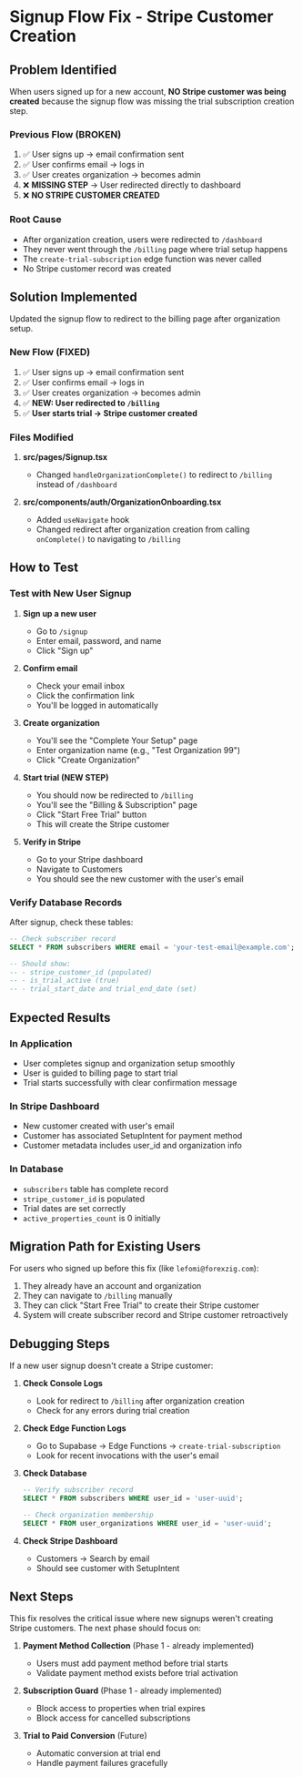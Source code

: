 # Signup Flow Fix - Stripe Customer Creation

## Problem Identified

When users signed up for a new account, **NO Stripe customer was being created** because the signup flow was missing the trial subscription creation step.

### Previous Flow (BROKEN)
1. ✅ User signs up → email confirmation sent
2. ✅ User confirms email → logs in
3. ✅ User creates organization → becomes admin
4. ❌ **MISSING STEP** → User redirected directly to dashboard
5. ❌ **NO STRIPE CUSTOMER CREATED**

### Root Cause
- After organization creation, users were redirected to `/dashboard`
- They never went through the `/billing` page where trial setup happens
- The `create-trial-subscription` edge function was never called
- No Stripe customer record was created

## Solution Implemented

Updated the signup flow to redirect to the billing page after organization setup.

### New Flow (FIXED)
1. ✅ User signs up → email confirmation sent
2. ✅ User confirms email → logs in
3. ✅ User creates organization → becomes admin
4. ✅ **NEW: User redirected to `/billing`**
5. ✅ **User starts trial → Stripe customer created**

### Files Modified

1. **src/pages/Signup.tsx**
   - Changed `handleOrganizationComplete()` to redirect to `/billing` instead of `/dashboard`

2. **src/components/auth/OrganizationOnboarding.tsx**
   - Added `useNavigate` hook
   - Changed redirect after organization creation from calling `onComplete()` to navigating to `/billing`

## How to Test

### Test with New User Signup

1. **Sign up a new user**
   - Go to `/signup`
   - Enter email, password, and name
   - Click "Sign up"

2. **Confirm email**
   - Check your email inbox
   - Click the confirmation link
   - You'll be logged in automatically

3. **Create organization**
   - You'll see the "Complete Your Setup" page
   - Enter organization name (e.g., "Test Organization 99")
   - Click "Create Organization"

4. **Start trial (NEW STEP)**
   - You should now be redirected to `/billing`
   - You'll see the "Billing & Subscription" page
   - Click "Start Free Trial" button
   - This will create the Stripe customer

5. **Verify in Stripe**
   - Go to your Stripe dashboard
   - Navigate to Customers
   - You should see the new customer with the user's email

### Verify Database Records

After signup, check these tables:

```sql
-- Check subscriber record
SELECT * FROM subscribers WHERE email = 'your-test-email@example.com';

-- Should show:
-- - stripe_customer_id (populated)
-- - is_trial_active (true)
-- - trial_start_date and trial_end_date (set)
```

## Expected Results

### In Application
- User completes signup and organization setup smoothly
- User is guided to billing page to start trial
- Trial starts successfully with clear confirmation message

### In Stripe Dashboard
- New customer created with user's email
- Customer has associated SetupIntent for payment method
- Customer metadata includes user_id and organization info

### In Database
- `subscribers` table has complete record
- `stripe_customer_id` is populated
- Trial dates are set correctly
- `active_properties_count` is 0 initially

## Migration Path for Existing Users

For users who signed up before this fix (like `lefomi@forexzig.com`):

1. They already have an account and organization
2. They can navigate to `/billing` manually
3. They can click "Start Free Trial" to create their Stripe customer
4. System will create subscriber record and Stripe customer retroactively

## Debugging Steps

If a new user signup doesn't create a Stripe customer:

1. **Check Console Logs**
   - Look for redirect to `/billing` after organization creation
   - Check for any errors during trial creation

2. **Check Edge Function Logs**
   - Go to Supabase → Edge Functions → `create-trial-subscription`
   - Look for recent invocations with the user's email

3. **Check Database**
   ```sql
   -- Verify subscriber record
   SELECT * FROM subscribers WHERE user_id = 'user-uuid';
   
   -- Check organization membership
   SELECT * FROM user_organizations WHERE user_id = 'user-uuid';
   ```

4. **Check Stripe Dashboard**
   - Customers → Search by email
   - Should see customer with SetupIntent

## Next Steps

This fix resolves the critical issue where new signups weren't creating Stripe customers. The next phase should focus on:

1. **Payment Method Collection** (Phase 1 - already implemented)
   - Users must add payment method before trial starts
   - Validate payment method exists before trial activation

2. **Subscription Guard** (Phase 1 - already implemented)
   - Block access to properties when trial expires
   - Block access for cancelled subscriptions

3. **Trial to Paid Conversion** (Future)
   - Automatic conversion at trial end
   - Handle payment failures gracefully
